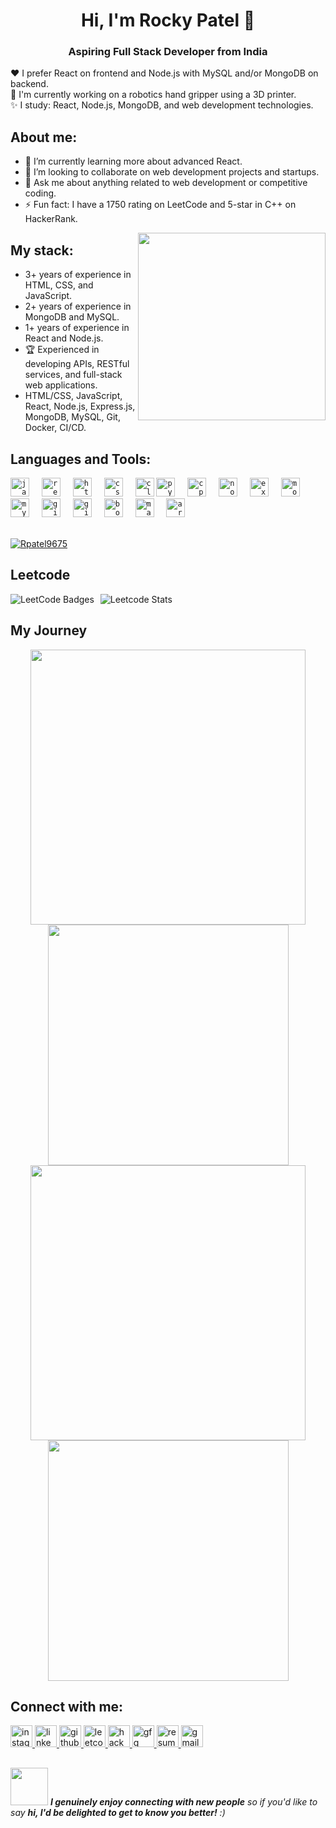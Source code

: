 
<h1 align="center">Hi, I'm Rocky Patel 👋</h1>
<h3 align="center">Aspiring Full Stack Developer from India</h3>

❤️ I prefer React on frontend and Node.js with MySQL and/or MongoDB on backend.                  
🤔 I'm currently working on a robotics hand gripper using a 3D printer.        
✨ I study: React, Node.js, MongoDB, and web development technologies.

## About me:
- 🌱 I’m currently learning more about advanced React.
- 👯 I’m looking to collaborate on web development projects and startups.
- 💬 Ask me about anything related to web development or competitive coding.
- ⚡ Fun fact: I have a 1750 rating on LeetCode and 5-star in C++ on HackerRank.

<img align="right" src="https://octodex.github.com/images/welcometocat.png" width="300">

## My stack:
- 3+ years of experience in HTML, CSS, and JavaScript.
- 2+ years of experience in MongoDB and MySQL.
- 1+ years of experience in React and Node.js.
- 🏆 Experienced in developing APIs, RESTful services, and full-stack web applications.
- HTML/CSS, JavaScript, React, Node.js, Express.js, MongoDB, MySQL, Git, Docker, CI/CD.

## Languages and Tools:
<div align="left">
  <code><img src="https://cdn.jsdelivr.net/gh/devicons/devicon/icons/javascript/javascript-original.svg" height="30" alt="javascript logo" /></code>
  <img width="12" />
  <code><img src="https://cdn.jsdelivr.net/gh/devicons/devicon/icons/react/react-original.svg" height="30" alt="react logo" /></code>
  <img width="12" />
  <code><img src="https://cdn.jsdelivr.net/gh/devicons/devicon/icons/html5/html5-original.svg" height="30" alt="html5 logo" /></code>
  <img width="12" />
  <code><img src="https://cdn.jsdelivr.net/gh/devicons/devicon/icons/css3/css3-original.svg" height="30" alt="css3 logo" /></code>
  <img width="12" />
  <code><img src="https://cdn.jsdelivr.net/gh/devicons/devicon/icons/c/c-original.svg" height="30" alt="c logo"  /></code>
  <code><img src="https://cdn.jsdelivr.net/gh/devicons/devicon/icons/python/python-original.svg" height="30" alt="python logo" /></code>
  <img width="12" />
  <code><img src="https://cdn.jsdelivr.net/gh/devicons/devicon/icons/cplusplus/cplusplus-original.svg" height="30" alt="cplusplus logo" /></code>
  <img width="12" />
  <code><img src="https://cdn.jsdelivr.net/gh/devicons/devicon/icons/nodejs/nodejs-original.svg" height="30" alt="nodejs logo" /></code>
  <img width="12" />
  <code><img src="https://cdn.jsdelivr.net/gh/devicons/devicon/icons/express/express-original.svg" height="30" alt="expressjs logo" /></code>
  <img width="12" />
  <code><img src="https://cdn.jsdelivr.net/gh/devicons/devicon/icons/mongodb/mongodb-original.svg" height="30" alt="mongodb logo" /></code>
  <img width="12" />
  <code><img src="https://cdn.jsdelivr.net/gh/devicons/devicon/icons/mysql/mysql-original.svg" height="30" alt="mysql logo" /></code>
  <img width="12" />
  <code><img src="https://cdn.jsdelivr.net/gh/devicons/devicon/icons/git/git-original.svg" height="30" alt="git logo" /></code>
  <img width="12" />
  <code><img src="https://cdn.jsdelivr.net/gh/devicons/devicon/icons/github/github-original.svg" height="30" alt="github logo" /></code>
  <img width="12" />
  <code><img src="https://cdn.jsdelivr.net/gh/devicons/devicon/icons/bootstrap/bootstrap-plain-wordmark.svg" height="30" alt="bootstrap logo" /></code>
  <img width="12" />
  <code><img src="https://upload.wikimedia.org/wikipedia/commons/2/21/Matlab_Logo.png" height="30" alt="matlab logo" /></code>
  <img width="12" />
  <code><img src="https://cdn.jsdelivr.net/gh/devicons/devicon/icons/arduino/arduino-original.svg" height="30" alt="arduino logo" /></code>
</div>

<br>
<p align="left"> <a href="https://github.com/ryo-ma/github-profile-trophy"><img src="https://github-profile-trophy.vercel.app/?username=Rpatel9675" alt="Rpatel9675" /></a> </p>

## Leetcode
<div style="display: flex; align-items: center;">
  <img src="https://leetcode-badge-showcase.vercel.app/api?username=pprl735757&animated=true" alt="LeetCode Badges" style="margin-right: 10px;"/>
  <img src="https://leetcard.jacoblin.cool/pprl735757?ext=contest&theme=lapor" alt="Leetcode Stats"/>
</div>

## My Journey
<div align="center">
  <img width="440px" src="https://github-readme-stats.vercel.app/api?username=rpatel9675&show_icons=true&theme=dracula">
  <img width="385px" src="https://github-readme-stats.vercel.app/api/top-langs/?username=rpatel9675&layout=compact&theme=dracula" />
  <img width="440px" src="https://github-readme-activity-graph.vercel.app/graph?username=rpatel9675&theme=dracula">
  <img width="385px" src="https://github-readme-streak-stats.herokuapp.com/?user=rpatel9675&theme=dracula" />
</div>

## Connect with me:
<div align="left">
  <a href="https://www.instagram.com/r0k_i7" target="_blank">
    <img src="https://img.shields.io/static/v1?message=Instagram&logo=instagram&label=&color=E4405F&logoColor=white&labelColor=&style=for-the-badge" height="35" alt="instagram logo" />
  </a>
  <a href="https://www.linkedin.com/in/rocky-patel-36070020a/" target="_blank">
    <img src="https://img.shields.io/static/v1?message=LinkedIn&logo=linkedin&label=&color=0077B5&logoColor=white&labelColor=&style=for-the-badge" height="35" alt="linkedin logo" />
  </a>
  <a href="https://github.com/rpatel9675" target="_blank">
    <img src="https://img.shields.io/static/v1?message=Github&logo=github&label=&color=181717&logoColor=white&labelColor=&style=for-the-badge" height="35" alt="github logo" />
  </a>
  <a href="https://leetcode.com/u/pprl735757/" target="_blank">
    <img src="https://img.shields.io/static/v1?message=LeetCode&logo=leetcode&label=&color=F9DC5C&logoColor=black&labelColor=&style=for-the-badge" height="35" alt="leetcode logo" />
  </a>
  <a href="https://www.hackerrank.com/profile/pprl735757" target="_blank">
    <img src="https://img.shields.io/static/v1?message=HackerRank&logo=hackerrank&label=&color=2EC866&logoColor=white&labelColor=&style=for-the-badge" height="35" alt="hackerrank logo" />
  </a>
  <a href="https://www.geeksforgeeks.org/user/pprl735757/" target="_blank">
    <img src="https://img.shields.io/static/v1?message=GeeksforGeeks&logo=geeksforgeeks&label=&color=4CAF50&logoColor=white&labelColor=&style=for-the-badge" height="35" alt="gfg logo" />
  </a>
  <a href="https://www.dropbox.com/scl/fi/7jiurd0nnju64xg81jmwm/Rocky_scv-4.pdf?rlkey=weixtpz9x7kkya6u4o7u6oia4&st=j3cejmm1&dl=0" target="_blank">
    <img src="https://img.shields.io/static/v1?message=Resume&logo=file-pdf&label=&color=FF6F61&logoColor=white&labelColor=&style=for-the-badge" height="35" alt="resume logo" />
  </a>
  <a href="mailto:pprl735757@gmail.com" target="_blank">
    <img src="https://img.shields.io/static/v1?message=Gmail&logo=gmail&label=&color=D14836&logoColor=white&labelColor=&style=for-the-badge" height="35" alt="gmail logo" />
  </a>
</div>



##
<img src="https://media.giphy.com/media/LnQjpWaON8nhr21vNW/giphy.gif" width="60"> <em><b>I genuinely enjoy connecting with new people</b> so if you'd like to say <b>hi, I'd be delighted to get to know you better!</b> :)</em>


